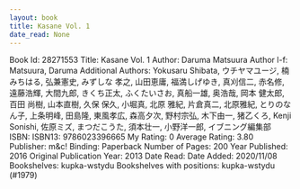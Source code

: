 ```yaml
---
layout: book
title: Kasane Vol. 1
date_read: None
---
```


Book Id: 28271553
Title: Kasane Vol. 1
Author: Daruma Matsuura
Author l-f: Matsuura, Daruma
Additional Authors: Yokusaru Shibata, ウチヤマユージ, 楠みちはる, 弘兼憲史, みずしな 孝之, 山田恵庸, 福満しげゆき, 真刈信二, 赤名修, 遠藤浩輝, 大間九郎, きくち正太, ふくたいさお, 真船一雄, 奥浩哉, 岡本 健太郎, 百田 尚樹, 山本直樹, 久保 保久, 小堀真, 北原 雅紀, 片倉真二, 北原雅紀, とりのなん子, 上条明峰, 田島隆, 東風孝広, 森高夕次, 野村宗弘, 木下由一, 猪乙くろ, Kenji Sonishi, 佐原ミズ, まつだこうた, 須本壮一, 小野洋一郎, イブニング編集部
ISBN: 
ISBN13: 9786023396665
My Rating: 0
Average Rating: 3.80
Publisher: m&c!
Binding: Paperback
Number of Pages: 200
Year Published: 2016
Original Publication Year: 2013
Date Read: 
Date Added: 2020/11/08
Bookshelves: kupka-wstydu
Bookshelves with positions: kupka-wstydu (#1979)

